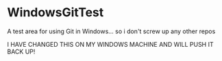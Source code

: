 # WindowsGitTest
A test area for using Git in Windows... so i don't screw up any other repos

I HAVE CHANGED THIS ON MY WINDOWS MACHINE AND WILL PUSH IT BACK UP!
